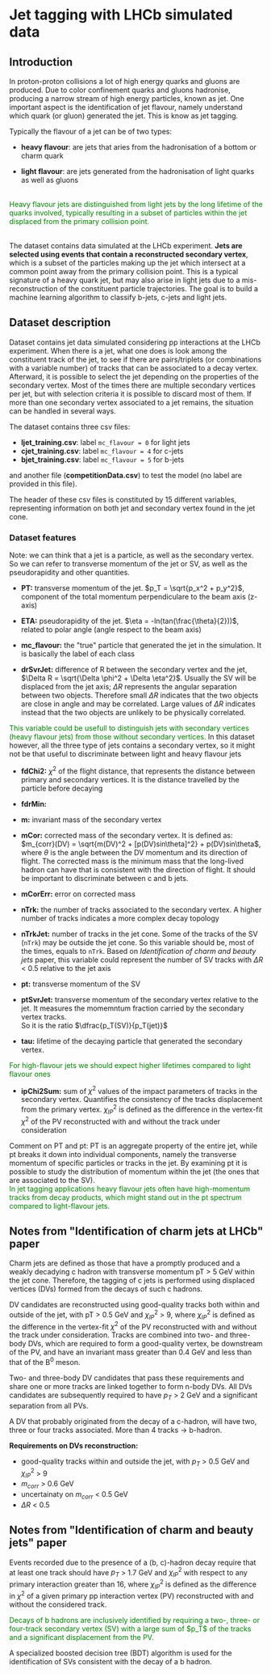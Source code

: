 # Jet tagging with LHCb simulated data

## Introduction
In proton-proton collisions a lot of high energy quarks and gluons are produced. Due to color confinement quarks and gluons hadronise, producing a narrow stream of high energy particles, known as jet.
One important aspect is the identification of jet flavour, namely understand which quark (or gluon) generated the jet. This is know as jet tagging.

Typically the flavour of a jet can be of two types:

- **heavy flavour**: are jets that aries from the hadronisation of a bottom or charm quark

- **light flavour**: are jets generated from the hadronisation of light quarks as well as gluons

\
<span style="color:green;">
Heavy flavour jets are distinguished from light jets by the long lifetime of the quarks involved, typically resulting in a subset of particles within the jet displaced from the primary collision point.
</span>

\
The dataset contains data simulated at the LHCb experiment.
**Jets are selected using events that contain a reconstructed secondary vertex**, which is a subset of the particles making up the jet which intersect at a common point away from the primary collision point. 
This is a typical signature of a heavy quark jet, but may also arise in light jets due to a mis-reconstruction of the constituent particle trajectories. The goal is to build a machine learning algorithm to classify b-jets, c-jets and light jets.

## Dataset description

Dataset contains jet data simulated considering pp interactions at the LHCb experiment. When there is a jet, what one does is look among the constituent track of the jet, to see if there are pairs/triplets (or combinations with a variable number) of tracks that can be associated to a decay vertex. Afterward, it is possible to select the jet depending on the properties of the secondary vertex. Most of the times there are multiple secondary vertices per jet, but with selection criteria it is possible to discard most of them. If more than one secondary vertex associated to a jet remains, the situation can be handled in several ways.

The dataset contains three csv files: 

- **ljet_training.csv**: label `mc_flavour = 0` for light jets
- **cjet_training.csv**: label `mc_flavour = 4` for c-jets
- **bjet_training.csv**: label `mc_flavour = 5` for b-jets

and another file (**competitionData.csv**) to test the model (no label are provided in this file).

The header of these csv files is constituted by 15 different variables, representing information on both jet and secondary vertex found in the jet cone.

### Dataset features

Note: we can think that a jet is a particle, as well as the secondary vertex. So we can refer to transverse momentum of the jet or SV, as well as the pseudorapidity and other quantities.

- **PT:** transverse momentum of the jet. $p_T = \sqrt{p_x^2 + p_y^2}$, component of the total momentum perpendiculare to the beam axis (z-axis)

- **ETA:** pseudorapidity of the jet. $\eta = -ln(tan(\frac{\theta}{2}))$, related to polar angle (angle respect to the beam axis)

- **mc_flavour:** the "true" particle that generated the jet in the simulation. It is basically the label of each class

- **drSvrJet:** difference of R between the secondary vertex and the jet, $\Delta R = \sqrt{\Delta \phi^2 + \Delta \eta^2}$. Usually the SV will be displaced from the jet axis; $\Delta R$ represents the angular separation between two objects. Therefore small $\Delta R$ indicates that the two objects are close in angle and may be correlated. Large values of $\Delta R$ indicates instead that the two objects are unlikely to be physically correlated.
<span style="color:green;">
This variable could be usefull to distinguish jets with secondary vertices (heavy flavour jets) from those without secondary vertices.
</span>
In this dataset however, all the three type of jets contains a secondary vertex, so it might not be that useful to discriminate between light and heavy flavour jets

- **fdChi2:** $\chi^2$ of the flight distance, that represents the distance between primary and secondary vertices. It is the distance travelled by the particle before decaying

- **fdrMin:** 

- **m:** invariant mass of the secondary vertex

- **mCor:** corrected mass of the secondary vertex. It is defined as: $m_{corr}(DV) = \sqrt{m(DV)^2 + [p(DV)sin\theta]^2} + p(DV)sin\theta$, where $\theta$ is the angle between the DV momentum and its direction of flight. The corrected mass is the minimum mass that the long-lived hadron can have that is consistent with the direction of flight.
It should be important to discriminate between c and b jets.

- **mCorErr:** error on corrected mass

- **nTrk:** the number of tracks associated to the secondary vertex. A higher number of tracks indicates a more complex decay topology

- **nTrkJet:** number of tracks in the jet cone. Some of the tracks of the SV (`nTrk`) may be outside the jet cone. So this variable should be, most of the times, equals to `nTrk`. 
Based on _Identification of charm and beauty jets_ paper, this variable could represent the number of SV tracks with $\Delta R$ < 0.5 relative to the jet axis

- **pt:** transverse momentum of the SV

- **ptSvrJet:** transverse momentum of the secondary vertex relative to the jet. It measures the momemntum fraction carried by the secondary vertex tracks. \
So it is the ratio $\dfrac{p_T(SV)}{p_T(jet)}$

- **tau:** lifetime of the decaying particle that generated the secondary vertex.
<span style="color:green;">
For high-flavour jets we should expect higher lifetimes compared to light flavour ones
</span>

- **ipChi2Sum:** sum of $\chi^2$ values of the impact parameters of tracks in the secondary vertex. Quantifies the consistency of the tracks displacement from the primary vertex. $\chi^2_{IP}$ is defined as the difference in the vertex-fit $\chi^2$ of the PV reconstructed with and without the track under consideration


Comment on PT and pt: PT is an aggregate property of the entire jet, while pt breaks it down into individual components, namely the transverse momentum of specific particles or tracks in the jet. By examining pt it is possible to study the distribution of momentum within the jet (the ones that are associated to the SV). \
<span style="color:green;">
In jet tagging applications heavy flavour jets often have high-momentum tracks from decay products, which might stand out in the pt spectrum compared to light-flavour jets.
</span>

## Notes from "Identification of charm jets at LHCb" paper

Charm jets are defined as those that have a promptly produced and a weakly decadying c hadron with transverse momentum pT > 5 GeV within the jet cone. Therefore, the tagging of c jets is performed using displaced vertices (DVs) formed from the decays of such c hadrons.

DV candidates are reconstructed using good-quality tracks both within and outside of the jet, with pT > 0.5 GeV and $\chi^2_{IP}$ > 9, where $\chi^2_{IP}$ is defined as the difference in the vertex-fit $\chi^2$ of the PV reconstructed with and without the track under consideration. Tracks are combined into two- and three-body DVs, which are required to form a good-quality vertex, be downstream of the PV, and have an invariant mass greater than 0.4 GeV and less than that of the B<sup>0</sup> meson.

Two- and three-body DV candidates that pass these requirements and share one or more tracks are linked together to form n-body DVs. All DVs candidates are subsequently required to have $p_T$ > 2 GeV and a significant separation from all PVs.

A DV that probably originated from the decay of a c-hadron, will have two, three or four tracks associated. More than 4 tracks $\rightarrow$ b-hadron.

**Requirements on DVs reconstruction:**

- good-quality tracks within and outside the jet, with $p_T$ > 0.5 GeV and $\chi^2_{IP}$ > 9
- $m_{corr}$ > 0.6 GeV
- uncertainaty on $m_{corr}$ < 0.5 GeV
- $\Delta R$ < 0.5

## Notes from "Identification of charm and beauty jets" paper
Events recorded due to the presence of a (b, c)-hadron decay require that at least one track should have $p_T$ > 1.7 GeV and $\chi^2_{IP}$ with respect to any primary interaction greater than 16, where $\chi^2_{IP}$ is defined as the difference in $\chi^2$ of a given primary pp interaction vertex (PV) reconstructed with and without the considered track.

<span style="color:green;">
Decays of b hadrons are inclusively identified by requiring a two-, three- or four-track secondary vertex (SV) with a large sum of $p_T$ of the
tracks and a significant displacement from the PV.
</span>

A specialized boosted decision tree (BDT) algorithm is used for the identification of SVs consistent with the decay of a b hadron.